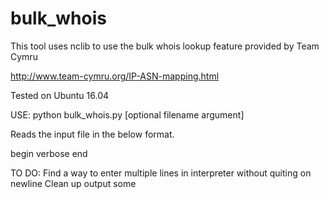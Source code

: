 # bulk_whois

This tool uses nclib to use the bulk whois lookup feature provided by Team Cymru

http://www.team-cymru.org/IP-ASN-mapping.html

Tested on Ubuntu 16.04

USE:
python bulk_whois.py [optional filename argument]

Reads the input file in the below format.

begin
verbose
<IPs Here>
end

TO DO:
Find a way to enter multiple lines in interpreter without quiting on newline
Clean up output some
